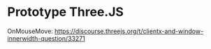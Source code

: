 # Prototype Three.JS

OnMouseMove: https://discourse.threejs.org/t/clientx-and-window-innerwidth-question/33271